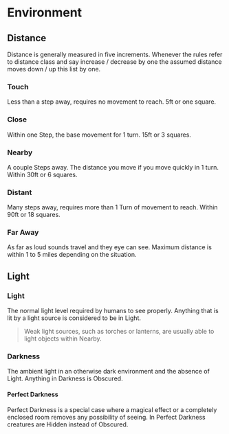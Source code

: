 # Environment

## Distance
Distance is generally measured in five increments. Whenever the rules refer to distance class and say increase / decrease by one the assumed distance moves down / up this list by one.

### Touch
Less than a step away, requires no movement to reach. 5ft or one square.

### Close
Within one Step, the base movement for 1 turn. 15ft or 3 squares.

### Nearby
A couple Steps away. The distance you move if you move quickly in 1 turn. Within 30ft or 6 squares.

### Distant
Many steps away, requires more than 1 Turn of movement to reach. Within 90ft or 18 squares.

### Far Away
As far as loud sounds travel and they eye can see. Maximum distance is within 1 to 5 miles depending on the situation.

## Light

### Light

The normal light level required by humans to see properly. Anything that is lit by a light source is considered to be in Light.

> Weak light sources, such as torches or lanterns, are usually able to light objects within Nearby.

### Darkness
The ambient light in an otherwise dark environment and the absence of Light. Anything in Darkness is Obscured. 

#### Perfect Darkness
Perfect Darkness is a special case where a magical effect or a completely enclosed room removes any possibility of seeing. In Perfect Darkness creatures are Hidden instead of Obscured.